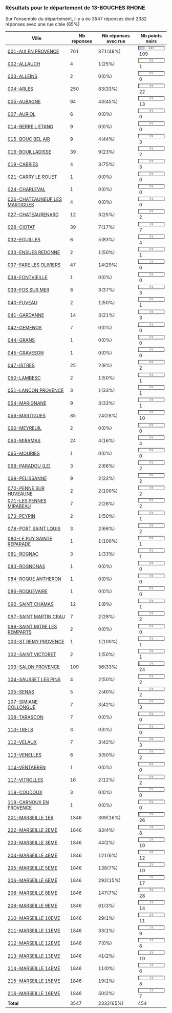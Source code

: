 ### Résultats pour le département de 13-BOUCHES RHONE

Sur l'ensemble du département, il y a eu 3547 réponses dont 2332 réponses avec une rue citée (65%)

| Ville | Nb réponses | Nb réponses avec rue | Nb points noirs |
|-------------|-------------|----------------------|-----------------|
|<a href='001-AIX EN PROVENCE.md'>001-AIX EN PROVENCE</a>|761|371(48%)|<img src="../../img/bar_24.gif" />&nbsp;109|
|<a href='002-ALLAUCH.md'>002-ALLAUCH</a>|4|1(25%)|<img src="../../img/bar_0.gif" />&nbsp;1|
|<a href='003-ALLEINS.md'>003-ALLEINS</a>|2|0(0%)|<img src="../../img/bar_0.gif" />&nbsp;0|
|<a href='004-ARLES.md'>004-ARLES</a>|250|83(33%)|<img src="../../img/bar_4.gif" />&nbsp;22|
|<a href='005-AUBAGNE.md'>005-AUBAGNE</a>|94|43(45%)|<img src="../../img/bar_2.gif" />&nbsp;13|
|<a href='007-AURIOL.md'>007-AURIOL</a>|6|0(0%)|<img src="../../img/bar_0.gif" />&nbsp;0|
|<a href='014-BERRE L ETANG.md'>014-BERRE L ETANG</a>|9|0(0%)|<img src="../../img/bar_0.gif" />&nbsp;0|
|<a href='015-BOUC BEL AIR.md'>015-BOUC BEL AIR</a>|9|4(44%)|<img src="../../img/bar_0.gif" />&nbsp;3|
|<a href='016-BOUILLADISSE.md'>016-BOUILLADISSE</a>|39|9(23%)|<img src="../../img/bar_0.gif" />&nbsp;2|
|<a href='019-CABRIES.md'>019-CABRIES</a>|4|3(75%)|<img src="../../img/bar_0.gif" />&nbsp;3|
|<a href='021-CARRY LE ROUET.md'>021-CARRY LE ROUET</a>|1|0(0%)|<img src="../../img/bar_0.gif" />&nbsp;0|
|<a href='024-CHARLEVAL.md'>024-CHARLEVAL</a>|1|0(0%)|<img src="../../img/bar_0.gif" />&nbsp;0|
|<a href='026-CHATEAUNEUF LES MARTIGUES.md'>026-CHATEAUNEUF LES MARTIGUES</a>|4|0(0%)|<img src="../../img/bar_0.gif" />&nbsp;0|
|<a href='027-CHATEAURENARD.md'>027-CHATEAURENARD</a>|12|3(25%)|<img src="../../img/bar_0.gif" />&nbsp;2|
|<a href='028-CIOTAT.md'>028-CIOTAT</a>|39|7(17%)|<img src="../../img/bar_1.gif" />&nbsp;7|
|<a href='032-EGUILLES.md'>032-EGUILLES</a>|6|5(83%)|<img src="../../img/bar_0.gif" />&nbsp;4|
|<a href='033-ENSUES REDONNE.md'>033-ENSUES REDONNE</a>|2|1(50%)|<img src="../../img/bar_0.gif" />&nbsp;1|
|<a href='037-FARE LES OLIVIERS.md'>037-FARE LES OLIVIERS</a>|47|14(29%)|<img src="../../img/bar_1.gif" />&nbsp;6|
|<a href='038-FONTVIEILLE.md'>038-FONTVIEILLE</a>|1|0(0%)|<img src="../../img/bar_0.gif" />&nbsp;0|
|<a href='039-FOS SUR MER.md'>039-FOS SUR MER</a>|8|3(37%)|<img src="../../img/bar_0.gif" />&nbsp;3|
|<a href='040-FUVEAU.md'>040-FUVEAU</a>|2|1(50%)|<img src="../../img/bar_0.gif" />&nbsp;1|
|<a href='041-GARDANNE.md'>041-GARDANNE</a>|14|3(21%)|<img src="../../img/bar_0.gif" />&nbsp;3|
|<a href='042-GEMENOS.md'>042-GEMENOS</a>|7|0(0%)|<img src="../../img/bar_0.gif" />&nbsp;0|
|<a href='044-GRANS.md'>044-GRANS</a>|1|0(0%)|<img src="../../img/bar_0.gif" />&nbsp;0|
|<a href='045-GRAVESON.md'>045-GRAVESON</a>|1|0(0%)|<img src="../../img/bar_0.gif" />&nbsp;0|
|<a href='047-ISTRES.md'>047-ISTRES</a>|25|2(8%)|<img src="../../img/bar_0.gif" />&nbsp;2|
|<a href='050-LAMBESC.md'>050-LAMBESC</a>|2|1(50%)|<img src="../../img/bar_0.gif" />&nbsp;1|
|<a href='051-LANCON PROVENCE.md'>051-LANCON PROVENCE</a>|3|1(33%)|<img src="../../img/bar_0.gif" />&nbsp;1|
|<a href='054-MARIGNANE.md'>054-MARIGNANE</a>|9|3(33%)|<img src="../../img/bar_0.gif" />&nbsp;1|
|<a href='056-MARTIGUES.md'>056-MARTIGUES</a>|85|24(28%)|<img src="../../img/bar_2.gif" />&nbsp;10|
|<a href='060-MEYREUIL.md'>060-MEYREUIL</a>|2|0(0%)|<img src="../../img/bar_0.gif" />&nbsp;0|
|<a href='063-MIRAMAS.md'>063-MIRAMAS</a>|24|4(16%)|<img src="../../img/bar_0.gif" />&nbsp;4|
|<a href='065-MOURIES.md'>065-MOURIES</a>|1|0(0%)|<img src="../../img/bar_0.gif" />&nbsp;0|
|<a href='068-PARADOU (LE).md'>068-PARADOU (LE)</a>|3|2(66%)|<img src="../../img/bar_0.gif" />&nbsp;2|
|<a href='069-PELISSANNE.md'>069-PELISSANNE</a>|9|2(22%)|<img src="../../img/bar_0.gif" />&nbsp;2|
|<a href='070-PENNE SUR HUVEAUNE.md'>070-PENNE SUR HUVEAUNE</a>|2|2(100%)|<img src="../../img/bar_0.gif" />&nbsp;2|
|<a href='071-LES PENNES MIRABEAU.md'>071-LES PENNES MIRABEAU</a>|7|2(28%)|<img src="../../img/bar_0.gif" />&nbsp;2|
|<a href='073-PEYPIN.md'>073-PEYPIN</a>|2|1(50%)|<img src="../../img/bar_0.gif" />&nbsp;1|
|<a href='078-PORT SAINT LOUIS.md'>078-PORT SAINT LOUIS</a>|3|2(66%)|<img src="../../img/bar_0.gif" />&nbsp;2|
|<a href='080-LE PUY SAINTE REPARADE.md'>080-LE PUY SAINTE REPARADE</a>|1|1(100%)|<img src="../../img/bar_0.gif" />&nbsp;1|
|<a href='081-ROGNAC.md'>081-ROGNAC</a>|3|1(33%)|<img src="../../img/bar_0.gif" />&nbsp;1|
|<a href='083-ROGNONAS.md'>083-ROGNONAS</a>|1|0(0%)|<img src="../../img/bar_0.gif" />&nbsp;0|
|<a href='084-ROQUE ANTHERON.md'>084-ROQUE ANTHERON</a>|1|0(0%)|<img src="../../img/bar_0.gif" />&nbsp;0|
|<a href='086-ROQUEVAIRE.md'>086-ROQUEVAIRE</a>|1|0(0%)|<img src="../../img/bar_0.gif" />&nbsp;0|
|<a href='092-SAINT CHAMAS.md'>092-SAINT CHAMAS</a>|12|1(8%)|<img src="../../img/bar_0.gif" />&nbsp;1|
|<a href='097-SAINT MARTIN CRAU.md'>097-SAINT MARTIN CRAU</a>|7|2(28%)|<img src="../../img/bar_0.gif" />&nbsp;2|
|<a href='098-SAINT MITRE LES REMPARTS.md'>098-SAINT MITRE LES REMPARTS</a>|2|0(0%)|<img src="../../img/bar_0.gif" />&nbsp;0|
|<a href='100-ST REMY PROVENCE.md'>100-ST REMY PROVENCE</a>|1|1(100%)|<img src="../../img/bar_0.gif" />&nbsp;1|
|<a href='102-SAINT VICTORET.md'>102-SAINT VICTORET</a>|2|1(50%)|<img src="../../img/bar_0.gif" />&nbsp;1|
|<a href='103-SALON PROVENCE.md'>103-SALON PROVENCE</a>|109|36(33%)|<img src="../../img/bar_5.gif" />&nbsp;24|
|<a href='104-SAUSSET LES PINS.md'>104-SAUSSET LES PINS</a>|4|2(50%)|<img src="../../img/bar_0.gif" />&nbsp;2|
|<a href='105-SENAS.md'>105-SENAS</a>|5|2(40%)|<img src="../../img/bar_0.gif" />&nbsp;2|
|<a href='107-SIMIANE COLLONGUE.md'>107-SIMIANE COLLONGUE</a>|7|3(42%)|<img src="../../img/bar_0.gif" />&nbsp;3|
|<a href='108-TARASCON.md'>108-TARASCON</a>|7|0(0%)|<img src="../../img/bar_0.gif" />&nbsp;0|
|<a href='110-TRETS.md'>110-TRETS</a>|3|0(0%)|<img src="../../img/bar_0.gif" />&nbsp;0|
|<a href='112-VELAUX.md'>112-VELAUX</a>|7|3(42%)|<img src="../../img/bar_0.gif" />&nbsp;3|
|<a href='113-VENELLES.md'>113-VENELLES</a>|6|3(50%)|<img src="../../img/bar_0.gif" />&nbsp;2|
|<a href='114-VENTABREN.md'>114-VENTABREN</a>|1|0(0%)|<img src="../../img/bar_0.gif" />&nbsp;0|
|<a href='117-VITROLLES.md'>117-VITROLLES</a>|16|2(12%)|<img src="../../img/bar_0.gif" />&nbsp;2|
|<a href='118-COUDOUX.md'>118-COUDOUX</a>|3|0(0%)|<img src="../../img/bar_0.gif" />&nbsp;0|
|<a href='119-CARNOUX EN PROVENCE.md'>119-CARNOUX EN PROVENCE</a>|1|0(0%)|<img src="../../img/bar_0.gif" />&nbsp;0|
|<a href='201-MARSEILLE 1ER.md'>201-MARSEILLE 1ER</a>|1846|309(16%)|<img src="../../img/bar_5.gif" />&nbsp;26|
|<a href='202-MARSEILLE 2EME.md'>202-MARSEILLE 2EME</a>|1846|83(4%)|<img src="../../img/bar_1.gif" />&nbsp;8|
|<a href='203-MARSEILLE 3EME.md'>203-MARSEILLE 3EME</a>|1846|44(2%)|<img src="../../img/bar_2.gif" />&nbsp;10|
|<a href='204-MARSEILLE 4EME.md'>204-MARSEILLE 4EME</a>|1846|121(6%)|<img src="../../img/bar_2.gif" />&nbsp;12|
|<a href='205-MARSEILLE 5EME.md'>205-MARSEILLE 5EME</a>|1846|138(7%)|<img src="../../img/bar_2.gif" />&nbsp;10|
|<a href='206-MARSEILLE 6EME.md'>206-MARSEILLE 6EME</a>|1846|292(15%)|<img src="../../img/bar_3.gif" />&nbsp;17|
|<a href='208-MARSEILLE 8EME.md'>208-MARSEILLE 8EME</a>|1846|147(7%)|<img src="../../img/bar_6.gif" />&nbsp;28|
|<a href='209-MARSEILLE 9EME.md'>209-MARSEILLE 9EME</a>|1846|61(3%)|<img src="../../img/bar_3.gif" />&nbsp;14|
|<a href='210-MARSEILLE 10EME.md'>210-MARSEILLE 10EME</a>|1846|29(1%)|<img src="../../img/bar_2.gif" />&nbsp;11|
|<a href='211-MARSEILLE 11EME.md'>211-MARSEILLE 11EME</a>|1846|33(1%)|<img src="../../img/bar_1.gif" />&nbsp;9|
|<a href='212-MARSEILLE 12EME.md'>212-MARSEILLE 12EME</a>|1846|7(0%)|<img src="../../img/bar_1.gif" />&nbsp;6|
|<a href='213-MARSEILLE 13EME.md'>213-MARSEILLE 13EME</a>|1846|41(2%)|<img src="../../img/bar_2.gif" />&nbsp;10|
|<a href='214-MARSEILLE 14EME.md'>214-MARSEILLE 14EME</a>|1846|11(0%)|<img src="../../img/bar_1.gif" />&nbsp;6|
|<a href='215-MARSEILLE 15EME.md'>215-MARSEILLE 15EME</a>|1846|19(1%)|<img src="../../img/bar_1.gif" />&nbsp;8|
|<a href='216-MARSEILLE 16EME.md'>216-MARSEILLE 16EME</a>|1846|50(2%)|<img src="../../img/bar_1.gif" />&nbsp;7|
| **Total** |3547|2332(65%)|454|
